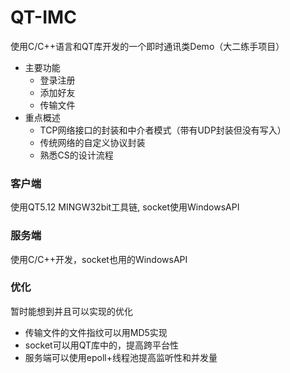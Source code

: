# QT-IMC
 使用C/C++语言和QT库开发的一个即时通讯类Demo（大二练手项目）
 * 主要功能
   * 登录注册
   * 添加好友
   * 传输文件
 * 重点概述
   * TCP网络接口的封装和中介者模式（带有UDP封装但没有写入）
   * 传统网络的自定义协议封装
   * 熟悉CS的设计流程
### 客户端
 使用QT5.12 MINGW32bit工具链, socket使用WindowsAPI
### 服务端
 使用C/C++开发，socket也用的WindowsAPI
### 优化
  暂时能想到并且可以实现的优化
  * 传输文件的文件指纹可以用MD5实现
  * socket可以用QT库中的，提高跨平台性
  * 服务端可以使用epoll+线程池提高监听性和并发量
